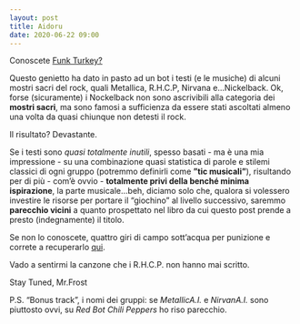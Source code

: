 ```yaml
---
layout: post
title: Aidoru
date: 2020-06-22 09:00
---
```


Conoscete [Funk Turkey?](https://www.youtube.com/channel/UCJI8EfQQisxbnCGcCJ8iztQ)

Questo genietto ha dato in pasto ad un bot i testi (e le musiche) di alcuni mostri sacri del rock, quali Metallica, R.H.C.P, Nirvana e...Nickelback. Ok, forse (sicuramente) i Nockelback non sono ascrivibili alla categoria dei **mostri sacri**, ma sono famosi a sufficienza da essere stati ascoltati almeno una volta da quasi chiunque non detesti il rock.

Il risultato? Devastante.

Se i testi sono *quasi totalmente inutili*, spesso basati - ma è una mia impressione - su una combinazione quasi statistica di parole e stilemi classici di ogni gruppo (potremmo definirli come **”tic musicali”**), risultando per di più - com’è ovvio - **totalmente privi della benché minima ispirazione**, la parte musicale...beh, diciamo solo che, qualora si volessero investire le risorse per portare il “giochino” al livello successivo, saremmo **parecchio vicini** a quanto prospettato nel libro da cui questo post prende a presto (indegnamente) il titolo.

Se non lo conoscete, quattro giri di campo sott’acqua per punizione e correte a recuperarlo [qui](https://www.ibs.it/aidoru-prima-edizione-libri-vintage-william-gibson/e/2560643411574).

Vado a sentirmi la canzone che i R.H.C.P. non hanno mai scritto.

Stay Tuned, Mr.Frost

P.S. “Bonus track”, i nomi dei gruppi: se *MetallicA.I.* e *NirvanA.I.* sono piuttosto ovvi, su *Red Bot Chili Peppers* ho riso parecchio.
